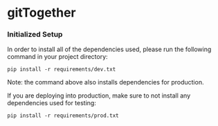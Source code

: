 # gitTogether

### Initialized Setup
In order to install all of the dependencies used, please run the following command in your project directory:
```
pip install -r requirements/dev.txt
```
Note: the command above also installs dependencies for production.

If you are deploying into production, make sure to not install any dependencies used for testing:
```
pip install -r requirements/prod.txt
```
